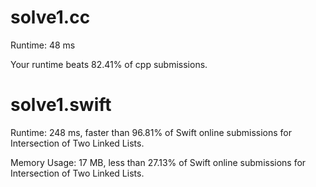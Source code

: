 # solve1.cc

Runtime: 48 ms

Your runtime beats 82.41% of cpp submissions.

# solve1.swift

Runtime: 248 ms, faster than 96.81% of Swift online submissions for Intersection of Two Linked Lists.

Memory Usage: 17 MB, less than 27.13% of Swift online submissions for Intersection of Two Linked Lists.
